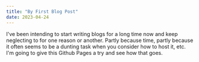 ```yaml
---
title: "By First Blog Post"
date: 2023-04-24
---
```

I've been intending to start writing blogs for a long time now and keep neglecting to for one reason or another. Partly because time, partly because it often seems to be a dunting task when you consider how to host it, etc. I'm going to give this Github Pages a try and see how that goes. 
